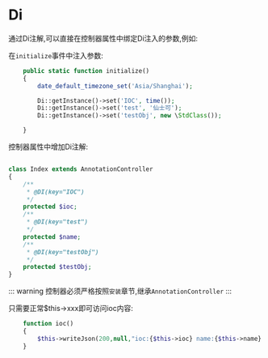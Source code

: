 # Di
通过Di注解,可以直接在控制器属性中绑定Di注入的参数,例如:

在`initialize`事件中注入参数:
```php
    public static function initialize()
    {
        date_default_timezone_set('Asia/Shanghai');

        Di::getInstance()->set('IOC', time());
        Di::getInstance()->set('test', '仙士可');
        Di::getInstance()->set('testObj', new \StdClass());

    }
```

控制器属性中增加Di注解:
```php

class Index extends AnnotationController
{
    /**
     * @DI(key="IOC")
     */
    protected $ioc;
    /**
     * @DI(key="test")
     */
    protected $name;
    /**
     * @DI(key="testObj")
     */
    protected $testObj;
}
```
::: warning 
控制器必须严格按照`安装`章节,继承`AnnotationController`
:::

只需要正常$this->xxx即可访问ioc内容:
```php
    function ioc()
    {
        $this->writeJson(200,null,"ioc:{$this->ioc} name:{$this->name} testObj:{$this->testObj}");
    }
```


